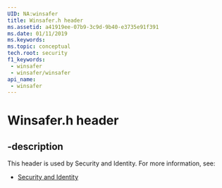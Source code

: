 ```yaml
---
UID: NA:winsafer
title: Winsafer.h header
ms.assetid: a41919ee-07b9-3c9d-9b40-e3735e91f391
ms.date: 01/11/2019
ms.keywords: 
ms.topic: conceptual
tech.root: security
f1_keywords:
 - winsafer
 - winsafer/winsafer
api_name:
 - winsafer
---
```


# Winsafer.h header


## -description

This header is used by Security and Identity. For more information, see:

- [Security and Identity](../_security/index.md)

